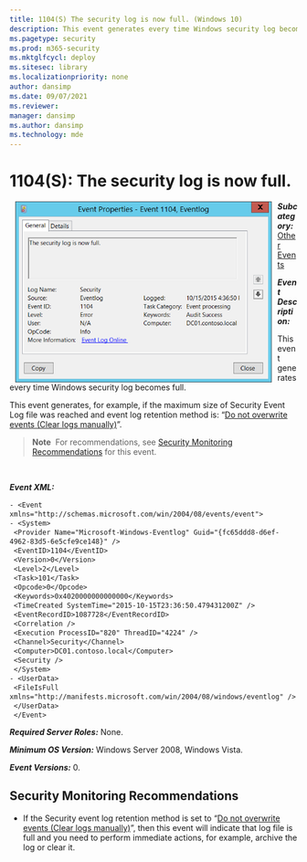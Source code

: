 ```yaml
---
title: 1104(S) The security log is now full. (Windows 10)
description: This event generates every time Windows security log becomes full and the event log retention method is set to Do not overwrite events.
ms.pagetype: security
ms.prod: m365-security
ms.mktglfcycl: deploy
ms.sitesec: library
ms.localizationpriority: none
author: dansimp
ms.date: 09/07/2021
ms.reviewer: 
manager: dansimp
ms.author: dansimp
ms.technology: mde
---
```


# 1104(S): The security log is now full.


<img src="images/event-1104.png" alt="Event 1104 illustration" width="449" height="317" hspace="10" align="left" />

***Subcategory:***&nbsp;[Other Events](other-events.md)

***Event Description:***

This event generates every time Windows security log becomes full.

This event generates, for example, if the maximum size of Security Event Log file was reached and event log retention method is: “[Do not overwrite events (Clear logs manually)](/previous-versions/windows/it-pro/windows-server-2003/cc778402(v=ws.10))”.

> **Note**&nbsp;&nbsp;For recommendations, see [Security Monitoring Recommendations](#security-monitoring-recommendations) for this event.

<br clear="all">

***Event XML:***
```
- <Event xmlns="http://schemas.microsoft.com/win/2004/08/events/event">
- <System>
 <Provider Name="Microsoft-Windows-Eventlog" Guid="{fc65ddd8-d6ef-4962-83d5-6e5cfe9ce148}" /> 
 <EventID>1104</EventID> 
 <Version>0</Version> 
 <Level>2</Level> 
 <Task>101</Task> 
 <Opcode>0</Opcode> 
 <Keywords>0x4020000000000000</Keywords> 
 <TimeCreated SystemTime="2015-10-15T23:36:50.479431200Z" /> 
 <EventRecordID>1087728</EventRecordID> 
 <Correlation /> 
 <Execution ProcessID="820" ThreadID="4224" /> 
 <Channel>Security</Channel> 
 <Computer>DC01.contoso.local</Computer> 
 <Security /> 
 </System>
- <UserData>
 <FileIsFull xmlns="http://manifests.microsoft.com/win/2004/08/windows/eventlog" /> 
 </UserData>
 </Event>

```

***Required Server Roles:*** None.

***Minimum OS Version:*** Windows Server 2008, Windows Vista.

***Event Versions:*** 0.

## Security Monitoring Recommendations

-   If the Security event log retention method is set to “[Do not overwrite events (Clear logs manually)](/previous-versions/windows/it-pro/windows-server-2003/cc778402(v=ws.10))”, then this event will indicate that log file is full and you need to perform immediate actions, for example, archive the log or clear it.